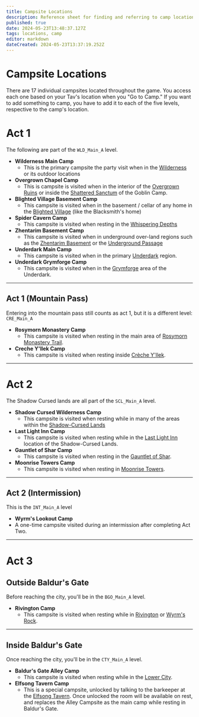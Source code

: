 ```yaml
---
title: Campsite Locations
description: Reference sheet for finding and referring to camp locations
published: true
date: 2024-05-23T13:48:37.127Z
tags: locations, camp
editor: markdown
dateCreated: 2024-05-23T13:37:19.252Z
---
```


# Campsite Locations
There are 17 individual campsites located throughout the game. You access each one based on your Tav's location when you "Go to Camp."
If you want to add something to camp, you have to add it to each of the five levels, respective to the camp's location.

# Act 1
The following are part of the `WLD_Main_A` level.

- **Wilderness Main Camp**
	- This is the primary campsite the party visit when in the [Wilderness](https://bg3.wiki/wiki/Wilderness) or its outdoor locations
- **Overgrown Chapel Camp**
	- This is campsite is visited when in the interior of the [Overgrown Ruins](https://bg3.wiki/wiki/Overgrown_Ruins) or inside the [Shattered Sanctum](https://bg3.wiki/wiki/Shattered_Sanctum) of the Goblin Camp.
- **Blighted Village Basement Camp**
	- This campsite is visited when in the basement / cellar of any home in the [Blighted Village](https://bg3.wiki/wiki/Blighted_Village) (like the Blacksmith's home)
- **Spider Cavern Camp**
	- This campsite is visited when resting in the [Whispering Depths](https://bg3.wiki/wiki/Whispering_Depths)
- **Zhentarim Basement Camp**
	- This campsite is visited when in underground over-land regions such as the [Zhentarim Basement](https://bg3.wiki/wiki/Zhentarim_Basement) or the [Underground Passage](https://bg3.wiki/wiki/Underground_Passage)
- **Underdark Main Camp**
	- This campsite is visited when in the primary [Underdark](https://bg3.wiki/wiki/Underdark) region.
- **Underdark Grymforge Camp**
	- This campsite is visited when in the [Grymforge](https://bg3.wiki/wiki/Grymforge) area of the Underdark.

-------------------------
## Act 1 (Mountain Pass)
Entering into the mountain pass still counts as act 1, but it is a different level: `CRE_Main_A`

- **Rosymorn Monastery Camp**
	- This campsite is visited when resting in the main area of [Rosymorn Monastery Trail](https://bg3.wiki/wiki/Rosymorn_Monastery_Trail).
- **Creche Y'llek Camp**
	- This campsite is visited when resting inside [Crèche Y'llek](https://bg3.wiki/wiki/Cr%C3%A8che_Y%27llek).

-------------------------
# Act 2
The Shadow Cursed lands are all part of the `SCL_Main_A` level.

- **Shadow Cursed Wilderness Camp**
	- This campsite is visited when resting while in many of the areas within the [Shadow-Cursed Lands](https://bg3.wiki/wiki/Shadow-Cursed_Lands)
- **Last Light Inn Camp**
	- This campsite is visited when resting while in the [Last Light Inn](https://bg3.wiki/wiki/Last_Light_Inn) location of the Shadow-Cursed Lands.
- **Gauntlet of Shar Camp**
	- This campsite is visited when resting in the [Gauntlet of Shar](https://bg3.wiki/wiki/Gauntlet_of_Shar).
- **Moonrise Towers Camp**
	- This campsite is visited when resting in [Moonrise Towers](https://bg3.wiki/wiki/Moonrise_Towers).

-------------------------
## Act 2 (Intermission)
This is the `INT_Main_A` level

- **Wyrm's Lookout Camp**
- A one-time campsite visited during an intermission after completing Act Two.

-------------------------
# Act 3
## Outside Baldur's Gate
Before reaching the city, you'll be in the `BGO_Main_A` level.

- **Rivington Camp**
	- This campsite is visited when resting while in [Rivington](https://bg3.wiki/wiki/Rivington) or [Wyrm's Rock](https://bg3.wiki/wiki/Wyrm%27s_Rock).

-------------------------
## Inside Baldur's Gate
Once reaching the city, you'll be in the `CTY_Main_A` level.

- **Baldur's Gate Alley Camp**
	- This campsite is visited when resting while in the [Lower City](https://bg3.wiki/wiki/Lower_City).
- **Elfsong Tavern Camp**
	- This is a special campsite, unlocked by talking to the barkeeper at the [Elfsong Tavern](https://bg3.wiki/wiki/Elfsong_Tavern). Once unlocked the room will be available on rest, and replaces the Alley Campsite as the main camp while resting in Baldur's Gate.
